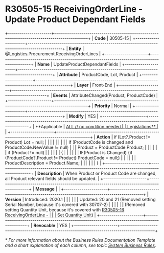 ﻿---
erp.type: front-end-business-rule
erp.entity: Logistics.Procurement.ReceivingOrderLines
---

# R30505-15 ReceivingOrderLine - Update Product Dependant Fields
+----------------------+-----------------------------------------------------------------------------------------------+
| **Code**             | 30505-15                                                                                      |
+----------------------+-----------------------------------------------------------------------------------------------+
| **Entity**           | @Logistics.Procurement.ReceivingOrderLines                                                    |
+----------------------+-----------------------------------------------------------------------------------------------+
| **Name**             | UpdateProductDependantFields                                                                  |
+----------------------+-----------------------------------------------------------------------------------------------+
| **Attribute**        | ProductCode, Lot, Product                                                                     |
+----------------------+-----------------------------------------------------------------------------------------------+
| **Layer**            | Front-End                                                                                     |
+----------------------+-----------------------------------------------------------------------------------------------+
| **Events**           | AttributeChanged(Product, ProductCode)                                                        |
+----------------------+-----------------------------------------------------------------------------------------------+
| **Priority**         | Normal                                                                                        |
+----------------------+-----------------------------------------------------------------------------------------------+
| **Modify**           | YES                                                                                           |
+----------------------+-----------------------------------------------------------------------------------------------+
| **Applicable         | [ALL // no condition needed                                                                   |
| Legislations**       | ](xref:applicable-legislations)                                                               |
+----------------------+-----------------------------------------------------------------------------------------------+
| **Action**           | if (Lot?.Product != Product) Lot = null;                                                      |
|                      |                                                                                               |
|                      |                                                                                               |
|                      | if (ProductCode is changed and ProductCode.NewValue != null)                                  |
|                      | Product = ProductCode.Product;                                                                |
|                      |                                                                                               |
|                      | if (Product != null)                                                                          |
|                      |                                                                                               |
|                      | {                                                                                             |
|                      |                                                                                               |
|                      | IF(Product is Changed) {if (ProductCode?.Product != Product) ProductCode = null;}             |
|                      |                                                                                               |
|                      | ProductDescription = Product.Name;                                                            |
|                      |                                                                                               |
|                      | }                                                                                             |
+----------------------+-----------------------------------------------------------------------------------------------+
| **Description**      | When Product or Product Code are changed, all Product relevant fields should be updated.      |
+----------------------+-----------------------------------------------------------------------------------------------+
| **Message**          |                                                                                               |
+----------------------+-----------------------------------------------------------------------------------------------+
| **Version**          | Introduced: 2020.1                                                                            |
|                      |                                                                                               |
|                      | Updated: 20 and 21 (Removed setting Serial Number, because it\'s covered with 30707-2)        |
|                      |                                                                                               |
|                      | (Removed setting Quantity Unit, because it\'s covered with [R30505-16 ReceivingOrderLine -    |
|                      | Set Quantity Unit](R30505-16.md))                                                             |
+----------------------+-----------------------------------------------------------------------------------------------+
| **Revocable**        | YES                                                                                           |
+----------------------+-----------------------------------------------------------------------------------------------+

*\* For more information about the Business Rules Documentation Template and a short explanation of each column, see
topic [System Business Rules](../templates/template-description-system-business-rules.md).*
